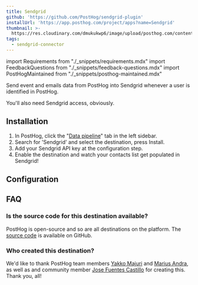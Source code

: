 ```yaml
---
title: Sendgrid
github: 'https://github.com/PostHog/sendgrid-plugin'
installUrl: 'https://app.posthog.com/project/apps?name=Sendgrid'
thumbnail: >-
  https://res.cloudinary.com/dmukukwp6/image/upload/posthog.com/contents/cdp/thumbnails/sendgrid-connector.png
tags:
  - sendgrid-connector
---
```


import Requirements from "./_snippets/requirements.mdx"
import FeedbackQuestions from "./_snippets/feedback-questions.mdx"
import PostHogMaintained from "./_snippets/posthog-maintained.mdx"

Send event and emails data from PostHog into Sendgrid whenever a user is identified in PostHog.

<Requirements />

You'll also need Sendgrid access, obviously.

## Installation

1. In PostHog, click the "[Data pipeline](https://us.posthog.com/pipeline)" tab in the left sidebar.
2. Search for 'Sendgrid' and select the destination, press Install.
3. Add your Sendgrid API key at the configuration step.
4. Enable the destination and watch your contacts list get populated in Sendgrid!

## Configuration

<AppParameters />

## FAQ

### Is the source code for this destination available?

PostHog is open-source and so are all destinations on the platform. The [source code](https://github.com/PostHog/sendgrid-plugin) is available on GitHub.

### Who created this destination?

We'd like to thank PostHog team members [Yakko Majuri](https://github.com/yakkomajuri) and [Marius Andra](https://github.com/mariusandra), as well as and community member [Jose Fuentes Castillo](https://github.com/j-fuentesg) for creating this. Thank you, all!

<PostHogMaintained />

<FeedbackQuestions />

